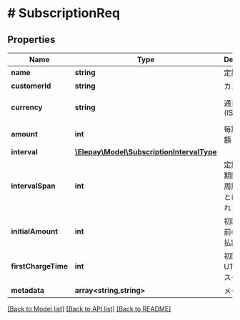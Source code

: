 # # SubscriptionReq

## Properties

Name | Type | Description | Notes
------------ | ------------- | ------------- | -------------
**name** | **string** | 定期課金名 | [optional]
**customerId** | **string** | カスタマID |
**currency** | **string** | 通貨コード (ISO_4217) | [optional] [default to 'JPY']
**amount** | **int** | 每期課金金額 | [optional]
**interval** | [**\Elepay\Model\SubscriptionIntervalType**](SubscriptionIntervalType.md) |  | [optional]
**intervalSpan** | **int** | 定期課金周期間隔（何周期単位ごとに課金されます） | [optional] [default to 1]
**initialAmount** | **int** | 初回支払い前の固定支払額 | [optional]
**firstChargeTime** | **int** | 初回支払いUTCタイムスタンプ | [optional]
**metadata** | **array<string,string>** | メタデータ | [optional]

[[Back to Model list]](../../README.md#models) [[Back to API list]](../../README.md#endpoints) [[Back to README]](../../README.md)
